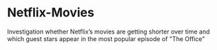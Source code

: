 # Netflix-Movies
Investigation whether  Netflix’s movies are getting shorter over time and which guest stars appear in the most popular episode of "The Office"
